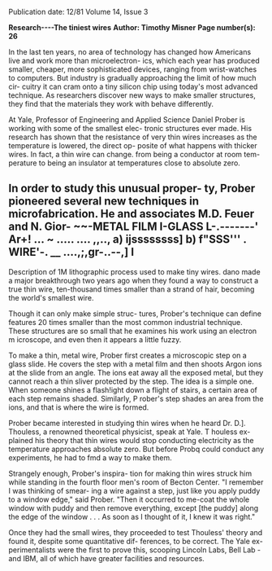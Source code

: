 Publication date: 12/81
Volume 14, Issue 3

**Research----The tiniest wires**
**Author: Timothy Misner**
**Page number(s): 26**

In the last ten years, no area of 
technology has changed how Americans 
live and work more than microelectron-
ics, which each year has produced 
smaller, cheaper, more sophisticated 
devices, ranging from wrist-watches to 
computers. But industry is gradually 
approaching the limit of how much cir-
cuitry it can cram onto a tiny silicon 
chip using today's most advanced 
technique. As researchers discover new 
ways to make smaller structures, they 
find that the materials they work with 
behave differently. 

At Yale, Professor of Engineering 
and Applied Science Daniel Prober is 
working with some of the smallest elec-
tronic structures ever made. His 
research has shown that the resistance 
of very thin wires increases as the 
temperature is lowered, the direct op-
posite of what happens with thicker 
wires. In fact, a thin wire can change. 
from being a conductor at room tem-
perature to being an insulator at 
temperatures close to absolute zero. 

In order to study this unusual proper-
ty, 
Prober pioneered several new 
techniques in microfabrication. He and 
associates M.D. Feuer and N. Gior-
~~-METAL FILM 
I-GLASS 
L-.-------' 
Ar+! 
... 
~ 
..... 
.... ,,.., 
a) 
ijssssssss] 
b) 
f"SSS''' 
. 
WIRE'-. 
__ ....,;,gr-..--,] 
I 
-
Description of 1M lithographic process used 
to make tiny wires. 
dano made a major breakthrough two 
years ago when they found a way to 
construct a true thin wire, ten-thousand 
times smaller than a strand of hair, 
becoming the world's smallest wire. 

Though it can only make simple struc-
tures, Prober's technique can define 
features 20 times smaller than the most 
common industrial technique. These 
structures are so small that he examines 
his work using an electron m icroscope, 
and even then it appears a little fuzzy. 

To make a thin, metal wire, Prober 
first creates a microscopic step on a 
glass slide. He covers the step with a 
metal film and then shoots Argon ions 
at the slide from an angle. The ions eat 
away all the exposed metal, but they 
cannot reach a thin sliver protected by 
the step. The idea is a simple one. 
When someone shines a flash!ight down 
a flight of stairs, a certain area of each 
step remains 
shaded. 
Similarly, 
P rober's step shades an area from the 
ions, and that is where the wire is 
formed. 

Prober became interested in studying 
thin wires when he heard Dr. D.]. 
Thouless, 
a 
renowned 
theoretical 
physicist, speak at Yale. T houless ex-
plained his theory that thin wires would 
stop conducting electricity as 
the 
temperature approaches absolute zero. 
But before Probq could conduct any 
experiments, he had to fmd a way to 
make them. 

Strangely enough, Prober's inspira-
tion for making thin wires struck him 
while standing in the fourth floor men's 
room of Becton Center. 
"I remember I was thinking of smear-
ing a wire against a step, just like you 
apply puddy to a window edge," said 
Prober. "Then it occurred to me-coat 
the whole window with puddy and then 
remove everything, except [the puddy] 
along the edge of the window . . . As 
soon as I thought of it, I knew it was 
right." 

Once they had the small wires, they 
proceeded to test Thouless' theory and 
found it, despite some quantitative dif-
ferences, to be correct. The Yale ex-
perimentalists were the first to prove 
this, scooping Lincoln Labs, Bell Lab -
and IBM, all of which have greater 
facilities and resources.